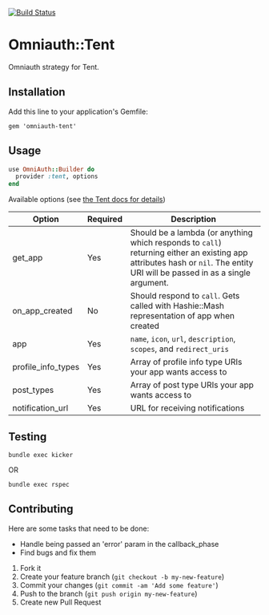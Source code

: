 [![Build Status](https://travis-ci.org/tent/omniauth-tent.png?branch=master)](https://travis-ci.org/tent/omniauth-tent)

# Omniauth::Tent

Omniauth strategy for Tent.

## Installation

Add this line to your application's Gemfile:

    gem 'omniauth-tent'


## Usage

```ruby
use OmniAuth::Builder do
  provider :tent, options
end
```

Available options (see [the Tent docs for details](http://tent.io/docs/app-auth))

| Option | Required | Description |
| ------ | -------- | ----------- |
| get_app | Yes | Should be a lambda (or anything which responds to `call`) returning either an existing app attributes hash or `nil`. The entity URI will be passed in as a single argument. |
| on_app_created | No | Should respond to `call`. Gets called with Hashie::Mash representation of app when created |
| app | Yes | `name`, `icon`, `url`, `description`, `scopes`, and `redirect_uris` |
| profile_info_types | Yes | Array of profile info type URIs your app wants access to |
| post_types | Yes | Array of post type URIs your app wants access to |
| notification_url | Yes | URL for receiving notifications |

## Testing

    bundle exec kicker

OR

    bundle exec rspec

## Contributing

Here are some tasks that need to be done:

- Handle being passed an 'error' param in the callback_phase
- Find bugs and fix them

1. Fork it
2. Create your feature branch (`git checkout -b my-new-feature`)
3. Commit your changes (`git commit -am 'Add some feature'`)
4. Push to the branch (`git push origin my-new-feature`)
5. Create new Pull Request

